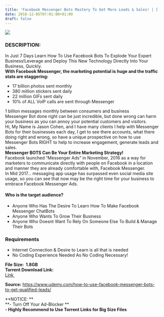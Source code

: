 ```yaml
---
title: 'Facebook Messenger Bots Mastery To Get More Leads & Sales! | [ 19.99$ Course For Free ]'
date: 2018-12-05T07:01:00+01:00
draft: false
---
```


[![](https://3.bp.blogspot.com/-0P3Iywc3hak/XAdo8537BkI/AAAAAAAAAk4/02hdvGqD5pk_TPBZgSu3cR3a0TzX3Ru8wCLcBGAs/s640/Facebook-Messenger-Bots-Mastery-To-Get-More-Leads-Sales.jpg)](https://3.bp.blogspot.com/-0P3Iywc3hak/XAdo8537BkI/AAAAAAAAAk4/02hdvGqD5pk_TPBZgSu3cR3a0TzX3Ru8wCLcBGAs/s1600/Facebook-Messenger-Bots-Mastery-To-Get-More-Leads-Sales.jpg)

### DESCRIPTION:

In Just 7 Days Learn How To Use Facebook Bots To Explode Your Expert Business!Leverage and Deploy This New Technology Directly Into Your Business, Quickly.  
**With Facebook Messenger, the marketing potential is huge and the traffic stats are staggering:**  

*   17 billion photos sent monthly
*   380 million stickers sent daily
*   22 million GIFs sent daily
*   10% of ALL VoIP calls are sent through Messenger

1 billion messages monthly between consumers and business  
Messenger Bot done right can be just incredible, but done wrong can harm your business as you can annoy your potential customers and visitors.  
Hi, My Name is Jason Cohen, and I have many clients I help with Messenger Bots for their businesses each day, I get to see there accounts, what there doing right and wrong, so have a unique prospective on how to use Messenger Bots RIGHT to help to increase engagement, generate leads and sales.  
**Messenger BOTS Can Be Your Entire Marketing Strategy!**  
Facebook launched “Messenger Ads” in November, 2016 as a way for marketers to communicate directly with people on Facebook in a location and manner they are already comfortable with, Facebook Messenger.  
In Mid 2017… messaging app usage has surpassed even social media site usage, so you can see that now may be the right time for your business to embrace Facebook Messenger Ads.  

#### Who is the target audience?

*   Anyone Who Has The Desire To Learn How To Make Facebook Messenger ChatBots
*   Anyone Who Wants To Grow Their Business
*   Anyone Who Doesnt Want To Rely On Someone Else To Build & Manage Their Bots

### Requirements

*   Internet Connection & Desire to Learn is all that is needed
*   No Coding Experience Needed As No Coding Necessary!

**File Size:  1.8GB**  
**Torrent Download Link:**  
 [Link ](http://turboagram.com/18521555/bots-mastery-torrentlink)  
  
**Source:** https://www.udemy.com/how-to-use-facebook-messenger-bots-to-get-qualified-leads/  
  
**NOTICE: **  
**\- Turn Off Your Ad-Blocker **  
**\- Highly Recommend to Use Torrent Links for Big Size Files**